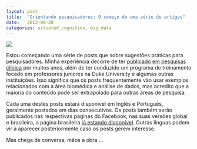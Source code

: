 ```yaml
---
layout: post
title:  "Orientando pesquisadores: O começo de uma série de artigos"
date:   2013-09-28
categories: situated_cognition, big_data
---
```




![](https://lh5.googleusercontent.com/-NFPD8IREMX4/UkLT_E35bCI/AAAAAAAA4Uk/VdQPKKT90To/w805-h403-no/fractal2.png)

<title> {{ page.title }} </title>

Estou começando uma série de posts que sobre sugestões práticas para pesquisadores. Minha experiência decorre de ter [publicado em pesquisas clínica](http://scholar.google.com/citations?user=F5m0nQoAAAAJ&hl=en) por muitos anos, além de ter conduzido um programa de treinamento focado em professores juniores na Duke University e algumas outras instituições. Isso significa que os posts frequentemente vão usar exemplos relacionados com a área biomédica e análise de dados, mas acredito que a maioria do conteúdo pode ser extrapolado para outras áreas de pesquisa.

Cada uma destes posts estará disponível em Inglês e Português, geralmente postados em dias consecutivos. Os posts também serão publicados nas respectivas paginas do Facebook, nas suas versões global e brasileira, a página brasileira [já estando disponível](https://www.facebook.com/groups/578812732155954/?bookmark_t=group). Outras línguas podem vir a aparecer posteriormente caso os posts gerem interesse. 

Mas chega de conversa, mãos a obra ...